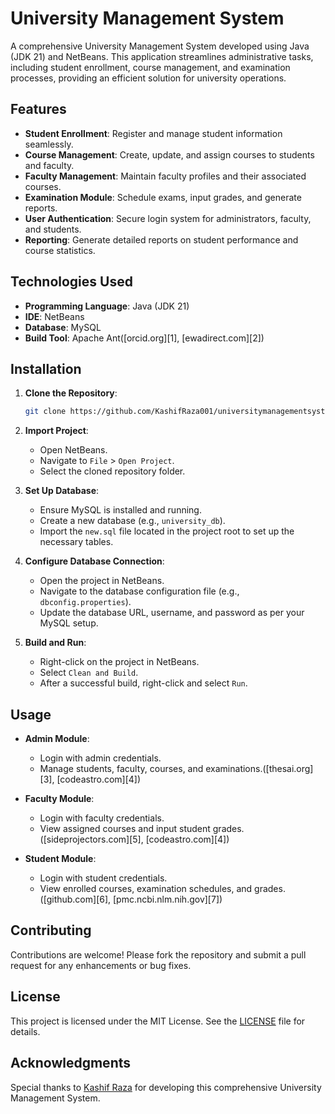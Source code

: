 # University Management System

A comprehensive University Management System developed using Java (JDK 21) and NetBeans. This application streamlines administrative tasks, including student enrollment, course management, and examination processes, providing an efficient solution for university operations.

## Features

* **Student Enrollment**: Register and manage student information seamlessly.
* **Course Management**: Create, update, and assign courses to students and faculty.
* **Faculty Management**: Maintain faculty profiles and their associated courses.
* **Examination Module**: Schedule exams, input grades, and generate reports.
* **User Authentication**: Secure login system for administrators, faculty, and students.
* **Reporting**: Generate detailed reports on student performance and course statistics.

## Technologies Used

* **Programming Language**: Java (JDK 21)
* **IDE**: NetBeans
* **Database**: MySQL
* **Build Tool**: Apache Ant([orcid.org][1], [ewadirect.com][2])

## Installation

1. **Clone the Repository**:

   ```bash
   git clone https://github.com/KashifRaza001/universitymanagementsystem.git
   ```

2. **Import Project**:

   * Open NetBeans.
   * Navigate to `File` > `Open Project`.
   * Select the cloned repository folder.

3. **Set Up Database**:

   * Ensure MySQL is installed and running.
   * Create a new database (e.g., `university_db`).
   * Import the `new.sql` file located in the project root to set up the necessary tables.

4. **Configure Database Connection**:

   * Open the project in NetBeans.
   * Navigate to the database configuration file (e.g., `dbconfig.properties`).
   * Update the database URL, username, and password as per your MySQL setup.

5. **Build and Run**:

   * Right-click on the project in NetBeans.
   * Select `Clean and Build`.
   * After a successful build, right-click and select `Run`.

## Usage

* **Admin Module**:

  * Login with admin credentials.
  * Manage students, faculty, courses, and examinations.([thesai.org][3], [codeastro.com][4])

* **Faculty Module**:

  * Login with faculty credentials.
  * View assigned courses and input student grades.([sideprojectors.com][5], [codeastro.com][4])

* **Student Module**:

  * Login with student credentials.
  * View enrolled courses, examination schedules, and grades.([github.com][6], [pmc.ncbi.nlm.nih.gov][7])

## Contributing

Contributions are welcome! Please fork the repository and submit a pull request for any enhancements or bug fixes.

## License

This project is licensed under the MIT License. See the [LICENSE](LICENSE) file for details.

## Acknowledgments

Special thanks to [Kashif Raza](https://github.com/KashifRaza001) for developing this comprehensive University Management System.
